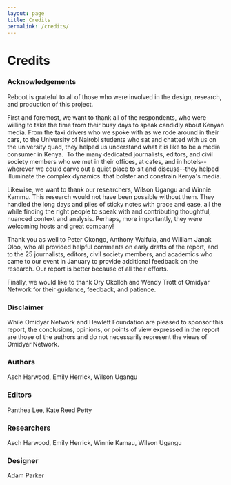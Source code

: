 ```yaml
---
layout: page
title: Credits
permalink: /credits/
---
```


# Credits

### Acknowledgements

Reboot is grateful to all of those who were involved in the design, research, and production of this project.

First and foremost, we want to thank all of the respondents, who were willing to take the time from their busy days to speak candidly about Kenyan media. From the taxi drivers who we spoke with as we rode around in their cars, to the University of Nairobi students who sat and chatted with us on the university quad, they helped us understand what it is like to be a media consumer in Kenya.  To the many dedicated journalists, editors, and civil society members who we met in their offices, at cafes, and in hotels--wherever we could carve out a quiet place to sit and discuss--they helped illuminate the complex dynamics  that bolster and constrain Kenya's media.

Likewise, we want to thank our researchers, Wilson Ugangu and Winnie Kammu. This research would not have been possible without them. They handled the long days and piles of sticky notes with grace and ease, all the while finding the right people to speak with and contributing thoughtful, nuanced context and analysis. Perhaps, more importantly, they were welcoming hosts and great company!

Thank you as well to Peter Okongo, Anthony Walfula, and William Janak Oloo, who all provided helpful comments on early drafts of the report, and to the 25 journalists, editors, civil society members, and academics who came to our event in January to provide additional feedback on the research. Our report is better because of all their efforts.

Finally, we would like to thank Ory Okolloh and Wendy Trott of Omidyar Network for their guidance, feedback, and patience.

### Disclaimer

While Omidyar Network and Hewlett Foundation are pleased to sponsor this report, the conclusions, opinions, or points of view expressed in the report are those of the authors and do not necessarily represent the views of Omidyar Network.

### Authors

Asch Harwood, Emily Herrick, Wilson Ugangu

### Editors

Panthea Lee, Kate Reed Petty

### Researchers

Asch Harwood, Emily Herrick, Winnie Kamau, Wilson Ugangu

### Designer

Adam Parker
